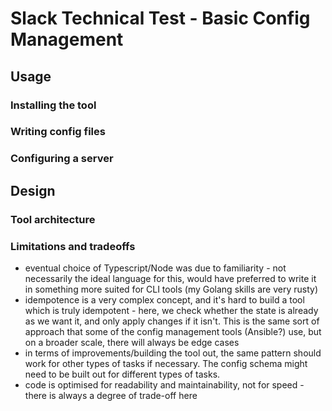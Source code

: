 # Slack Technical Test - Basic Config Management

## Usage

### Installing the tool

### Writing config files

### Configuring a server

## Design

### Tool architecture

### Limitations and tradeoffs

* eventual choice of Typescript/Node was due to familiarity - not necessarily the ideal language for this, would have preferred to write it in something more suited for CLI tools (my Golang skills are very rusty)
* idempotence is a very complex concept, and it's hard to build a tool which is truly idempotent - here, we check whether the state is already as we want it, and only apply changes if it isn't.  This is the same sort of approach that some of the config management tools (Ansible?) use, but on a broader scale, there will always be edge cases
* in terms of improvements/building the tool out, the same pattern should work for other types of tasks if necessary.  The config schema might need to be built out for different types of tasks.
* code is optimised for readability and maintainability, not for speed - there is always a degree of trade-off here
